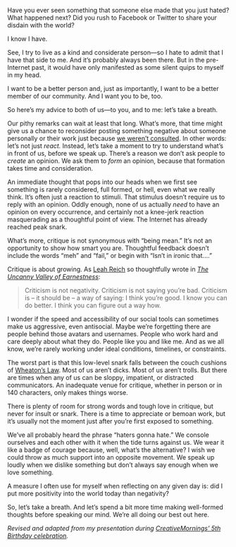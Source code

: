 

Have you ever seen something that someone else made that you just hated? What happened next? Did you rush to
Facebook or Twitter to share your disdain with the world?

I know I have.

See, I try to live as a kind and considerate person—so I hate to admit that I have that side to me. And
it’s probably always been there. But in the pre-Internet past, it would have only manifested as some silent
quips to myself in my head.

I want to be a better person and, just as importantly, I want to be a better member of our community. And I
want you to be, too.

So here’s my advice to both of us—to you, and to me: let’s take a breath.

Our pithy remarks can wait at least that long. What’s more, that time might give us a chance to reconsider
posting something negative about someone personally or their work just because [we weren’t
consulted](http://www.ftrain.com/wwic.html). In other words: let’s not just *react.* Instead, let’s take a
moment to try to understand what’s in front of us, before we speak up. There’s a reason we don’t ask
people to *create* an opinion. We ask them to *form* an opinion, because that formation takes time and
consideration.

An immediate thought that pops into our heads when we first see something is rarely considered, full formed,
or hell, even what we really think. It’s often just a reaction to stimuli. That stimulus doesn’t require
us to reply with an opinion. Oddly enough, none of us actually *need* to have an opinion on every occurrence,
and certainly not a knee-jerk reaction masquerading as a thoughtful point of view. The Internet has already
reached peak snark.

What’s more, critique is not synonymous with “being mean.” It’s not an opportunity to show how smart
you are. Thoughtful feedback doesn’t include the words “meh” and “fail,” or begin with “Isn’t in
ironic that....”

Critique is about growing. As [Leah Reich](https://twitter.com/ohheygreat) so thoughtfully wrote in [*The
Uncanny Valley of Earnestness*](https://medium.com/ladybits-on-medium/7efaf0900142):

> 
>  
> Criticism is not negativity. Criticism is not saying you’re bad. Criticism is – it should be – a way of
> saying: I think you’re good. I know you can do better. I think you can figure out a way
> how.

I wonder if the speed and accessibility of our social tools can sometimes make us aggressive, even antisocial.
Maybe we’re forgetting there are people behind those avatars and usernames. People who work hard and care
deeply about what they do. People like you and like me. And as we all know, we’re rarely working under ideal
conditions, timelines, or constraints.

The worst part is that this low-level snark falls between the couch cushions of [Wheaton’s
Law](http://knowyourmeme.com/memes/wheatons-law). Most of us aren’t dicks. Most of us aren’t trolls. But
there are times when any of us can be sloppy, impatient, or distracted communicators. An inadequate venue for
critique, whether in person or in 140 characters, only makes things worse.

There is plenty of room for strong words and tough love in critique, but never for insult or snark. There is a
time to appreciate or bemoan work, but it’s usually not the moment just after you’re first exposed to
something.

We’ve all probably heard the phrase “haters gonna hate.” We console ourselves and each other with it
when the tide turns against us. We wear it like a badge of courage because, well, what’s the alternative? I
wish we could throw as much support into an opposite movement. We speak up loudly when we dislike something
but don’t always say enough when we love something.

A measure I often use for myself when reflecting on any given day is: did I put more positivity into the world
today than negativity?

So, let’s take a breath. And let’s spend a bit more time making well-formed thoughts before speaking our
mind. We’re all doing our best out here.

*Revised and adapted from my presentation during [CreativeMornings’ 5th Birthday
celebration](http://creativemornings.com/talks/party-at-night/10).*